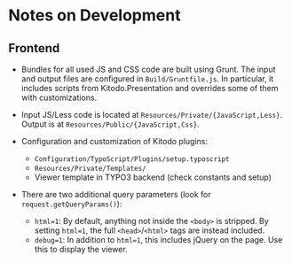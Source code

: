 # Notes on Development

## Frontend

- Bundles for all used JS and CSS code are built using Grunt.
  The input and output files are configured in `Build/Gruntfile.js`.
  In particular, it includes scripts from Kitodo.Presentation and overrides some of them with customizations.

- Input JS/Less code is located at `Resources/Private/{JavaScript,Less}`.
  Output is at `Resources/Public/{JavaScript,Css}`.

- Configuration and customization of Kitodo plugins:
  - `Configuration/TypoScript/Plugins/setup.typoscript`
  - `Resources/Private/Templates/`
  - Viewer template in TYPO3 backend (check constants and setup)

- There are two additional query parameters (look for `request.getQueryParams()`):
  - `html=1`: By default, anything not inside the `<body>` is stripped. By setting `html=1`, the full `<head>`/`<html>` tags are instead included.
  - `debug=1`: In addition to `html=1`, this includes jQuery on the page. Use this to display the viewer.
